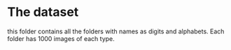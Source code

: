 # The dataset
this folder contains all the folders with names as digits and alphabets. Each folder has 1000 images of each type.
